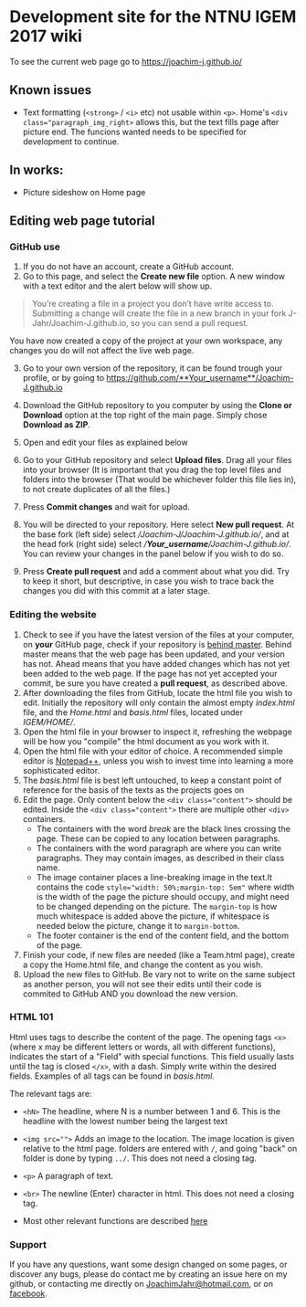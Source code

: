 # Development site for the NTNU IGEM 2017 wiki

To see the current web page go to https://joachim-j.github.io/

## Known issues
* Text formatting (```<strong>``` / ```<i>``` etc) not usable within ```<p>```. Home's ```<div class="paragraph_img_right>``` 
allows this, but the text fills page after picture end. The funcions wanted needs to be specified for development to continue.


## In works:
* Picture sideshow on Home page

## Editing web page tutorial 
### GitHub use
1. If you do not have an account, create a GitHub account.
2. Go to this page, and select the **Create new file** option. A new window with a text editor and the alert below will show up.
 > You’re creating a file in a project you don’t have write access to. Submitting a change will create the file in a new branch in your fork J-Jahr/Joachim-J.github.io, so you can send a pull request.  
 
You have now created a copy of the project at your own workspace, any changes you do will not affect the live web page.  

3. Go to your own version of the repository, it can be found trough your profile, or by going to https://github.com/**Your_username**/Joachim-J.github.io

4. Download the GitHub repository to you computer by using the **Clone or Download** option at the top right of the main page. Simply chose **Download as ZIP**.
5. Open and edit your files as explained below
6. Go to your GitHub repository and select **Upload files**. Drag all your files into your browser (It is important that you drag the top level files and folders into the browser (That would be whichever folder this file lies in), to not create duplicates of all the files.)
7. Press **Commit changes** and wait for upload.
8. You will be directed to your repository. Here select **New pull request**. At the base fork (left side) select */Joachim-J/Joachim-J.github.io/*, and at the head fork (right side) select */__Your_username__/Joachim-J.github.io/*.
You can review your changes in the panel below if you wish to do so. 
9. Press **Create pull request** and add a comment about what you did. Try to keep it short, but descriptive, in case you wish to trace back the changes you did with this commit at a later stage. 


### Editing the website
1. Check to see if you have the latest version of the files at your computer, on **your** GitHub page, check if your repository is [behind master](IGEM/PNG/GitHub.png). Behind master means that the web page has been updated, and your version has not. 
Ahead means that you have added changes which has not yet been added to the web page. If the page has not yet accepted your commit, be sure you have created a **pull request**, as described above.
1. After downloading the files from GitHub, locate the html file you wish to edit. Initially the repository will only contain the almost empty *index.html* file, and the *Home.html* and *basis.html* files, located under *IGEM/HOME/*.
2. Open the html file in your browser to inspect it, refreshing the webpage will be how you "compile" the html document as you work with it. 
2. Open the html file with your editor of choice. A recommended simple editor is [Notepad++](https://notepad-plus-plus.org/download/v7.3.3.html), unless you wish to invest time into learning a more sophisticated editor.
3. The *basis.html* file is best left untouched, to keep a constant point of reference for the basis of the texts as the projects goes on
3. Edit the page. Only content below the ```<div class="content">``` should be edited.
Inside the ```<div class="content">``` there are multiple other ```<div>``` containers. 
    * The containers with the word *break* are the black lines crossing the page. These can be copied to any location between paragraphs.
    * The containers with the word paragraph are where you can write paragraphs. They may contain images, as described in their class name.
    * The image container places a line-breaking image in the text.It contains the code ```style="width: 50%;margin-top: 5em"``` where width is the width of the page the picture should occupy, and might need to be changed depending on the picture.
    The ```margin-top``` is how much whitespace is added above the picture, if whitespace is needed below the picture, change it to ```margin-bottom```.
    * The footer container is the end of the content field, and the bottom of the page.
5. Finish your code, if new files are needed (like a Team.html page), create a copy the Home.html file, 
and change the content as you wish. 
5. Upload the new files to GitHub. Be vary not to write on the same subject as another person, 
you will not see their edits until their code is commited to GitHub AND you download the new version.

### HTML 101
Html uses tags to describe the content of the page. The opening tags ```<x>``` (where x may be different letters or words, all with different functions), 
indicates the start of a "Field" with special functions. This field usually lasts until the tag is closed ```</x>```, with a dash. Simply write within the desired 
fields. Examples of all tags can be found in *basis.html*.   

The relevant tags are: 
 * ```<hN>``` The headline, where N is a number between 1 and 6. This is the headline with the lowest number being the
 largest text
 * ```<img src="">```  Adds an image to the location. The image location is given relative to 
 the html page. folders are entered with ```/```, and going "back" on folder is done by typing ```../```. This does not need a closing tag.
 * ```<p>``` A paragraph of text. 
 * ```<br>``` The newline (Enter) character in html. This does not need a closing tag.

 * Most other relevant functions are described [here](https://www.w3schools.com/html/html_formatting.asp)

### Support
If you have any questions, want some design changed on some pages, or discover any bugs, please do contact me 
by creating an issue here on my github, or contacting me directly on JoachimJahr@hotmail.com, or on [facebook](https://www.facebook.com/joachim.jahr.5).
